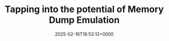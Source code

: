 ---
title: Tapping into the potential of Memory Dump Emulation
slug: 20250216T185312
date: 2025-02-16T18:53:12+0000
params:
  url: https://blahcat.github.io/2024-01-27-tapping-into-the-potential-of-memory-dump-emulation/
tags:
- emulation
- bochs
- fuzzing
---